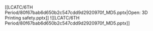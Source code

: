 [[LCATC/6TH Period/80f67bab6d650b2c547cdd9d2920970f_MD5.pptx|Open: 3D Printing safety.pptx]]
![[LCATC/6TH Period/80f67bab6d650b2c547cdd9d2920970f_MD5.pptx]]